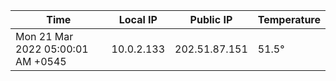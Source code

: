 | Time     | Local IP | Public IP | Temperature |
| ----------- | ----------- | ----------- | ----------- |
| Mon 21 Mar 2022 05:00:01 AM +0545      | 10.0.2.133     | 202.51.87.151  | 51.5° |
